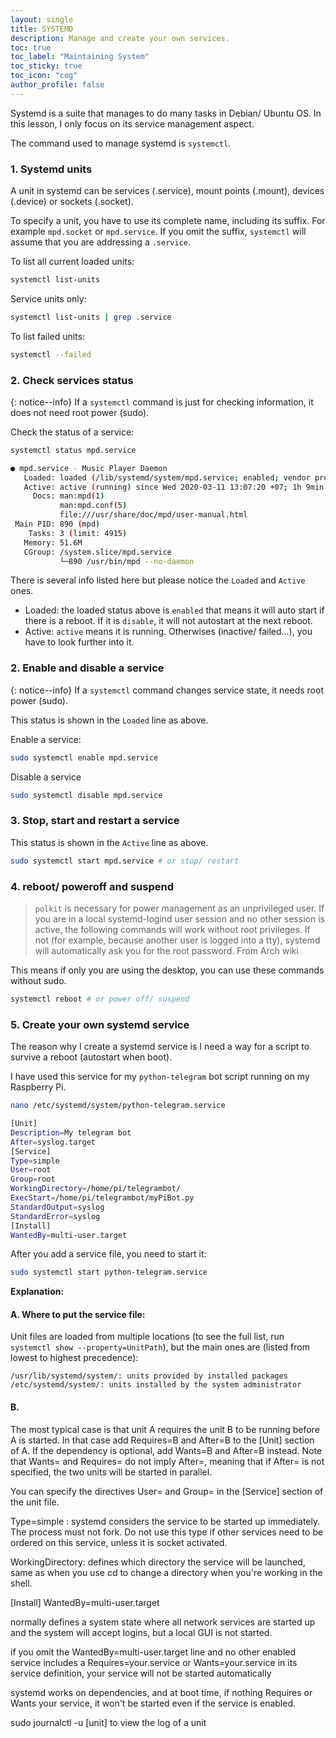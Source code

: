 ```yaml
---
layout: single
title: SYSTEMD
description: Manage and create your own services.
toc: true
toc_label: "Maintaining System"
toc_sticky: true
toc_icon: "cog"
author_profile: false
---
```


Systemd is a suite that manages to do many tasks in Debian/ Ubuntu OS. In this lesson, I only focus on its service management aspect.

The command used to manage systemd is `systemctl`.

### 1. Systemd units

A unit in systemd can be services (.service), mount points (.mount), devices (.device) or sockets (.socket).

To specify a unit, you have to use its complete name, including its suffix. For example `mpd.socket` or `mpd.service`. If you omit the suffix, `systemctl` will assume that you are addressing a `.service`.

To list all current loaded units:

```bash
systemctl list-units
```
Service units only:

```bash
systemctl list-units | grep .service
```
To list failed units:
```bash
systemctl --failed
```

### 2. Check services status

{: notice--info}
If a `systemctl` command is just for checking information, it does not need root power (sudo).

Check the status of a service:
```bash
systemctl status mpd.service
```
```bash
● mpd.service - Music Player Daemon
   Loaded: loaded (/lib/systemd/system/mpd.service; enabled; vendor preset: enab
   Active: active (running) since Wed 2020-03-11 13:07:20 +07; 1h 9min ago
     Docs: man:mpd(1)
           man:mpd.conf(5)
           file:///usr/share/doc/mpd/user-manual.html
 Main PID: 890 (mpd)
    Tasks: 3 (limit: 4915)
   Memory: 51.6M
   CGroup: /system.slice/mpd.service
           └─890 /usr/bin/mpd --no-daemon
```

There is several info listed here but please notice the `Loaded` and `Active` ones.
* Loaded: the loaded status above is `enabled` that means it will auto start if there is a reboot. If it is `disable`, it will not autostart at the next reboot.
* Active: `active` means it is running. Otherwises (inactive/ failed...), you have to look further into it.

### 2. Enable and disable a service

{: notice--info}
If a `systemctl` command changes service state, it needs root power (sudo).

This status is shown in the `Loaded` line as above.

Enable a service:
```bash
sudo systemctl enable mpd.service
```
Disable a service
```bash
sudo systemctl disable mpd.service
```

### 3. Stop, start and restart a service
This status is shown in the `Active` line as above.
```bash
sudo systemctl start mpd.service # or stop/ restart
```

### 4. reboot/ poweroff and suspend

> `polkit` is necessary for power management as an unprivileged user. If you are in a local systemd-logind user session and no other session is active, the following commands will work without root privileges. If not (for example, because another user is logged into a tty), systemd will automatically ask you for the root password.
> From Arch wiki

This means if only you are using the desktop, you can use these commands without sudo.

```bash
systemctl reboot # or power off/ suspend
```

### 5. Create your own systemd service

The reason why I create a systemd service is I need a way for a script to survive a reboot (autostart when boot).

I have used this service for my `python-telegram` bot script running on my Raspberry Pi.

```bash
nano /etc/systemd/system/python-telegram.service
```

```bash
[Unit]
Description=My telegram bot
After=syslog.target
[Service]
Type=simple
User=root
Group=root
WorkingDirectory=/home/pi/telegrambot/
ExecStart=/home/pi/telegrambot/myPiBot.py
StandardOutput=syslog
StandardError=syslog
[Install]
WantedBy=multi-user.target
```

After you add a service file, you need to start it:

```bash
sudo systemctl start python-telegram.service
```

**Explanation:**

#### A. Where to put the service file:
Unit files are loaded from multiple locations (to see the full list, run `systemctl show --property=UnitPath`), but the main ones are (listed from lowest to highest precedence):

    /usr/lib/systemd/system/: units provided by installed packages
    /etc/systemd/system/: units installed by the system administrator


#### B.

The most typical case is that unit A requires the unit B to be running before A is started. In that case add Requires=B and After=B to the [Unit] section of A. If the dependency is optional, add Wants=B and After=B instead. Note that Wants= and Requires= do not imply After=, meaning that if After= is not specified, the two units will be started in parallel.


You can specify the directives User= and Group= in the [Service] section of the unit file.

Type=simple : systemd considers the service to be started up immediately. The process must not fork. Do not use this type if other services need to be ordered on this service, unless it is socket activated.    

WorkingDirectory: defines which directory the service will be launched, same as when you use cd to change a directory when you're working in the shell.

[Install]
WantedBy=multi-user.target

normally defines a system state where all network services are started up and the system will accept logins, but a local GUI is not started.

if you omit the WantedBy=multi-user.target line and no other enabled service includes a Requires=your.service or Wants=your.service in its service definition, your service will not be started automatically

systemd works on dependencies, and at boot time, if nothing Requires or Wants your service, it won't be started even if the service is enabled.

sudo journalctl -u [unit] to view the log of a unit





